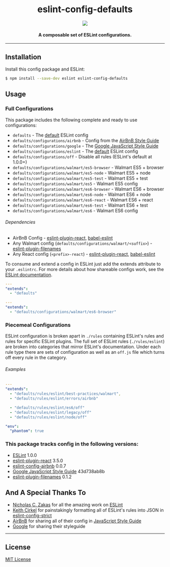 <h1 align="center">eslint-config-defaults</h1>

<p align="center">
  <a href="https://nodei.co/npm/eslint-config-defaults/">
    <img src="https://nodei.co/npm/eslint-config-defaults.png?compact=true">
  </a>
</p>

<h4 align="center">
  A composable set of ESLint configurations.
</h4>

***

## Installation

Install this config package and ESLint:

```bash
$ npm install --save-dev eslint eslint-config-defaults
```

## Usage

### Full Configurations

This package includes the following complete and ready to use configurations:

- `defaults` - The [default](https://github.com/eslint/eslint/blob/master/conf/eslint.json) ESLint config
- `defaults/configurations/airbnb` - Config from the [AirBnB Style Guide](https://github.com/airbnb/javascript)
- `defaults/configurations/google` - The [Google JavaScript Style Guide](https://google.github.io/styleguide/javascriptguide.xml)
- `defaults/configurations/eslint` - The [default](https://github.com/eslint/eslint/blob/master/conf/eslint.json) ESLint config
- `defaults/configurations/off` - Disable all rules (ESLint's default at 1.0.0+)
- `defaults/configurations/walmart/es5-browser` - Walmart ES5 + browser
- `defaults/configurations/walmart/es5-node` - Walmart ES5 + node
- `defaults/configurations/walmart/es5-test` - Walmart ES5 + test
- `defaults/configurations/walmart/es5` - Walmart ES5 config
- `defaults/configurations/walmart/es6-browser` - Walmart ES6 + browser
- `defaults/configurations/walmart/es6-node` - Walmart ES6 + node
- `defaults/configurations/walmart/es6-react` - Walmart ES6 + react
- `defaults/configurations/walmart/es6-test` - Walmart ES6 + test
- `defaults/configurations/walmart/es6` - Walmart ES6 config

###### Dependencies

- AirBnB Config - [eslint-plugin-react](https://www.npmjs.com/package/eslint-plugin-react), [babel-eslint](https://github.com/babel/babel-eslint)
- Any Walmart config (`defaults/configurations/walmart/<suffix>`) - [eslint-plugin-filenames](https://github.com/selaux/eslint-plugin-filenames)
- Any React config (`<prefix>-react`) - [eslint-plugin-react](https://www.npmjs.com/package/eslint-plugin-react), [babel-eslint](https://github.com/babel/babel-eslint)

To consume and extend a config in ESLint just add the extends attribute to your `.eslintrc`. For
more details about how shareable configs work, see the
[ESLint documentation](http://eslint.org/docs/developer-guide/shareable-configs).

```yaml
---
"extends":
  - "defaults"
```

```yaml
---
"extends":
  - "defaults/configurations/walmart/es6-browser"
```

### Piecemeal Configurations

ESLint configuration is broken apart in `./rules` containing ESLint's rules and rules for specific ESLint plugins. The full set of ESLint rules (`./rules/eslint`) are broken into categories that mirror ESLint's documentation. Under each rule type there are sets of configuration as well as an `off.js` file which turns off every rule in the category.

###### Examples

```yaml
---
"extends":
  - "defaults/rules/eslint/best-practices/walmart",
  - "defaults/rules/eslint/errors/airbnb"

  - "defaults/rules/eslint/es6/off"
  - "defaults/rules/eslint/legacy/off"
  - "defaults/rules/eslint/node/off"

"env":
  "phantom": true
```

### This package tracks config in the following versions:

- [ESLint](https://github.com/eslint/eslint) 1.0.0
- [eslint-plugin-react](https://www.npmjs.com/package/eslint-plugin-react) 3.5.0
- [eslint-config-airbnb](https://www.npmjs.com/package/eslint-config-airbnb) 0.0.7
- [Google JavaScript Style Guide](https://github.com/google/styleguide/tree/43d738ab8bb0c797f78506945729946aacbab17d) 43d738ab8b
- [eslint-plugin-filenames](https://www.npmjs.com/package/eslint-plugin-filenames) 0.1.2

## And A Special Thanks To

* [Nicholas C. Zakas](https://github.com/nzakas) for all the amazing work on [ESLint](https://github.com/eslint/eslint)
* [Keith Cirkel](https://github.com/keithamus) for painstakingly formatting all of ESLint's rules into JSON in [eslint-config-strict](https://github.com/keithamus/eslint-config-strict)
* [AirBnB](https://github.com/airbnb/javascript) for sharing all of their config in [JavaScript Style Guide](https://github.com/airbnb/javascript)
* [Google](https://google.github.io/styleguide/javascriptguide.xml) for sharing their styleguide

***

## License

[MIT License](http://opensource.org/licenses/MIT)
